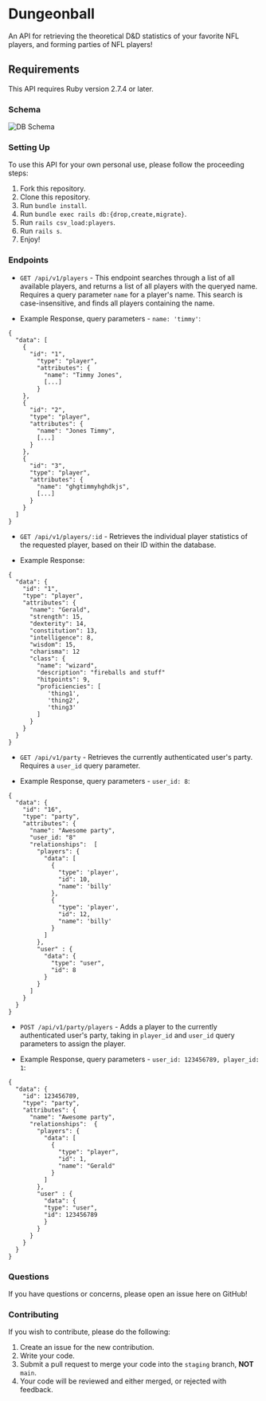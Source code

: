 # Dungeonball
An API for retrieving the theoretical D&D statistics of your favorite NFL players, and forming parties of NFL players!

## Requirements
This API requires Ruby version 2.7.4 or later.

### Schema
![DB Schema](https://github.com/Dungeon-ball/dungeonball-be/blob/staging/db/DB%20Schema.png "DB Schema")

### Setting Up
To use this API for your own personal use, please follow the proceeding steps:

1. Fork this repository.
2. Clone this repository.
3. Run `bundle install`.
4. Run `bundle exec rails db:{drop,create,migrate}`.
5. Run `rails csv_load:players`.
6. Run `rails s`.
7. Enjoy!

### Endpoints
* ` GET /api/v1/players ` - This endpoint searches through a list of all available players, and returns a list of all players with the queryed name.
Requires a query parameter ```name``` for a player's name.  This search is case-insensitive, and finds all players containing the name.
- Example Response, query parameters - `name: 'timmy'`:

```
{
  "data": [
    {
      "id": "1",
        "type": "player",
        "attributes": {
          "name": "Timmy Jones",
          [...]
        }
    },
    {
      "id": "2",
      "type": "player",
      "attributes": {
        "name": "Jones Timmy",
        [...]
      }
    },
    {
      "id": "3",
      "type": "player",
      "attributes": {
        "name": "ghgtimmyhghdkjs",
        [...]
      }
    }
  ]
}
```

* ` GET /api/v1/players/:id ` - Retrieves the individual player statistics of the requested player, based on their ID within the database.
- Example Response:

```
{
  "data": {
    "id": "1",
    "type": "player",
    "attributes": {
      "name": "Gerald",
      "strength": 15,
      "dexterity": 14,
      "constitution": 13,
      "intelligence": 8,
      "wisdom": 15,
      "charisma": 12
      "class": { 
        "name": "wizard", 
        "description": "fireballs and stuff"
        "hitpoints": 9, 
        "proficiencies": [ 
           'thing1', 
           'thing2', 
           'thing3' 
        ]
      } 
    }
  }
}
```

* ` GET /api/v1/party ` - Retrieves the currently authenticated user's party.  Requires a `user_id` query parameter.
- Example Response, query parameters - `user_id: 8`:

```
{
  "data": {
    "id": "16",
    "type": "party",
    "attributes": {
      "name": "Awesome party",
      "user_id: "8"
      "relationships":  [
        "players": {
          "data": [
            {
              "type": 'player',
              "id": 10,
              "name": 'billy'
            },
            {
              "type": 'player',
              "id": 12,
              "name": 'billy'
            }
          ]
        },
        "user" : {
          "data": {
            "type": "user",
            "id": 8
          }
        }
      ]
    }
  }
}
```

* ` POST /api/v1/party/players ` - Adds a player to the currently authenticated user's party, taking in `player_id` and `user_id` query parameters to assign the player.
- Example Response, query parameters - `user_id: 123456789, player_id: 1`:

```
{
  "data": {
    "id": 123456789,
    "type": "party",
    "attributes": {
      "name": "Awesome party",
      "relationships":  {
        "players": {
          "data": [
            {
              "type": "player",
              "id": 1,
              "name": "Gerald"
            }
          ]
        },
        "user" : {
          "data": {
          "type": "user",
          "id": 123456789
          }
        }
      }
    }
  }
}
```

### Questions
If you have questions or concerns, please open an issue here on GitHub!

### Contributing
If you wish to contribute, please do the following:
1. Create an issue for the new contribution.
2. Write your code.
3. Submit a pull request to merge your code into the `staging` branch, **NOT** `main`.
4. Your code will be reviewed and either merged, or rejected with feedback.
